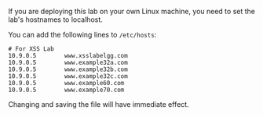 If you are deploying this lab on your own Linux machine, you need to set the lab's hostnames to localhost.

You can add the following lines to `/etc/hosts`:
```
# For XSS Lab
10.9.0.5        www.xsslabelgg.com
10.9.0.5        www.example32a.com
10.9.0.5        www.example32b.com
10.9.0.5        www.example32c.com
10.9.0.5        www.example60.com
10.9.0.5        www.example70.com
```

Changing and saving the file will have immediate effect.
